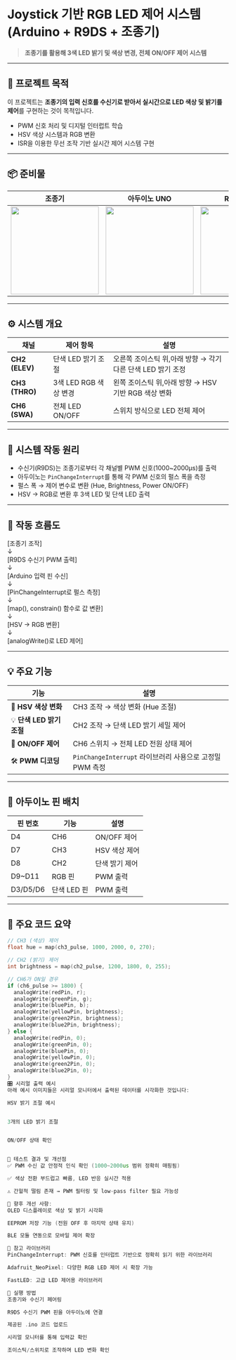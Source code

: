 # Joystick 기반 RGB LED 제어 시스템 (Arduino + R9DS + 조종기)

> **조종기를 활용해 3색 LED 밝기 및 색상 변경, 전체 ON/OFF 제어 시스템**

---

## 📌 프로젝트 목적

이 프로젝트는 **조종기의 입력 신호를 수신기로 받아서 실시간으로 LED 색상 및 밝기를 제어**를 구현하는 것이 목적입니다.

- PWM 신호 처리 및 디지털 인터럽트 학습  
- HSV 색상 시스템과 RGB 변환
- ISR을 이용한 무선 조작 기반 실시간 제어 시스템 구현

---

## 📦 준비물

| 조종기 | 아두이노 UNO | R9DS 수신기 |
|--------|--------------|-------------|
| <img src="https://github.com/user-attachments/assets/fe86fd95-fcfd-40d0-899a-e01683a7d690" width="200px"> | <img src="https://upload.wikimedia.org/wikipedia/commons/3/38/Arduino_Uno_-_R3.jpg" width="200px"> | <img src="https://github.com/user-attachments/assets/0a791965-1cdd-47bd-a8e6-ab88660c91c9" width="200px"> |


---



## ⚙️ 시스템 개요

| 채널 | 제어 항목 | 설명 |
|------|------------|------|
| **CH2 (ELEV)** | 단색 LED 밝기 조절 | 오른쪽 조이스틱 위,아래 방향 → 각기 다른 단색 LED 밝기 조정 |
| **CH3 (THRO)** | 3색 LED RGB 색상 변경 | 왼쪽 조이스틱 위,아래 방향 → HSV 기반 RGB 색상 변화 |
| **CH6 (SWA)** | 전체 LED ON/OFF | 스위치 방식으로 LED 전체 제어 |

---

## 🧠 시스템 작동 원리

- 수신기(R9DS)는 조종기로부터 각 채널별 PWM 신호(1000~2000μs)를 출력  
- 아두이노는 `PinChangeInterrupt`를 통해 각 PWM 신호의 펄스 폭을 측정  
- 펄스 폭 → 제어 변수로 변환 (Hue, Brightness, Power ON/OFF)  
- HSV → RGB로 변환 후 3색 LED 및 단색 LED 출력  

---

## 🔄 작동 흐름도

[조종기 조작]  
↓  
[R9DS 수신기 PWM 출력]  
↓  
[Arduino 입력 핀 수신]  
↓  
[PinChangeInterrupt로 펄스 측정]  
↓  
[map(), constrain() 함수로 값 변환]  
↓  
[HSV → RGB 변환]  
↓  
[analogWrite()로 LED 제어]  

---

## 💡 주요 기능

| 기능 | 설명 |
|------|------|
| 🎨 **HSV 색상 변화** | CH3 조작 → 색상 변화 (Hue 조절) |
| 💡 **단색 LED 밝기 조절** | CH2 조작 → 단색 LED 밝기 세밀 제어 |
| 🔘 **ON/OFF 제어** | CH6 스위치 → 전체 LED 전원 상태 제어 |
| 🛠 **PWM 디코딩** | `PinChangeInterrupt` 라이브러리 사용으로 고정밀 PWM 측정 |

---

## 🔌 아두이노 핀 배치

| 핀 번호 | 기능 | 설명 |
|---------|------|------|
| D4 | CH6 | ON/OFF 제어 |
| D7 | CH3 | HSV 색상 제어 |
| D8 | CH2 | 단색 밝기 제어 |
| D9~D11 | RGB 핀 | PWM 출력 |
| D3/D5/D6 | 단색 LED 핀 | PWM 출력 |

---

## 📄 주요 코드 요약

```cpp
// CH3 (색상) 제어
float hue = map(ch3_pulse, 1000, 2000, 0, 270);

// CH2 (밝기) 제어
int brightness = map(ch2_pulse, 1200, 1800, 0, 255);

// CH6가 ON일 경우
if (ch6_pulse >= 1800) {
  analogWrite(redPin, r);
  analogWrite(greenPin, g);
  analogWrite(bluePin, b);
  analogWrite(yellowPin, brightness);
  analogWrite(green2Pin, brightness);
  analogWrite(blue2Pin, brightness);
} else {
  analogWrite(redPin, 0);
  analogWrite(greenPin, 0);
  analogWrite(bluePin, 0);
  analogWrite(yellowPin, 0);
  analogWrite(green2Pin, 0);
  analogWrite(blue2Pin, 0);
}
🎛 시리얼 출력 예시
아래 예시 이미지들은 시리얼 모니터에서 출력된 데이터를 시각화한 것입니다:

HSV 밝기 조절 예시


3개의 LED 밝기 조절


ON/OFF 상태 확인


🧪 테스트 결과 및 개선점
✅ PWM 수신 값 안정적 인식 확인 (1000~2000us 범위 정확히 매핑됨)

✅ 색상 전환 부드럽고 빠름, LED 반응 실시간 적용

⚠️ 간헐적 떨림 존재 → PWM 필터링 및 low-pass filter 필요 가능성

🔧 향후 개선 사항:
OLED 디스플레이로 색상 및 밝기 시각화

EEPROM 저장 기능 (전원 OFF 후 마지막 상태 유지)

BLE 모듈 연동으로 모바일 제어 확장

🧰 참고 라이브러리
PinChangeInterrupt: PWM 신호를 인터럽트 기반으로 정확히 읽기 위한 라이브러리

Adafruit_NeoPixel: 다양한 RGB LED 제어 시 확장 가능

FastLED: 고급 LED 제어용 라이브러리

🚀 실행 방법
조종기와 수신기 페어링

R9DS 수신기 PWM 핀을 아두이노에 연결

제공된 .ino 코드 업로드

시리얼 모니터를 통해 입력값 확인

조이스틱/스위치로 조작하며 LED 변화 확인

